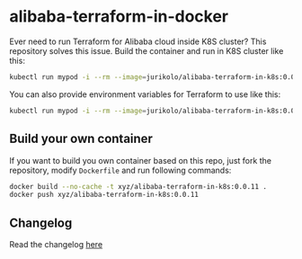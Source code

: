 # alibaba-terraform-in-docker

Ever need to run Terraform for Alibaba cloud inside K8S cluster?
This repository solves this issue. Build the container and run in K8S cluster like this:
```bash
kubectl run mypod -i --rm --image=jurikolo/alibaba-terraform-in-k8s:0.0.11
```

You can also provide environment variables for Terraform to use like this:
```bash
kubectl run mypod -i --rm --image=jurikolo/alibaba-terraform-in-k8s:0.0.11 --env="ALICLOUD_ACCESS_KEY=" --env="ALICLOUD_SECRET_KEY" --env="ALICLOUD_REGION="
```

## Build your own container

If you want to build you own container based on this repo, just fork the repository, modify `Dockerfile` and run following commands:
```bash
docker build --no-cache -t xyz/alibaba-terraform-in-k8s:0.0.11 .
docker push xyz/alibaba-terraform-in-k8s:0.0.11
```

## Changelog
Read the changelog [here](./CHANGELOG.md)